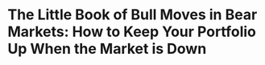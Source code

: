 # The Little Book of Bull Moves in Bear Markets: How to Keep Your Portfolio Up When the Market is Down

## 

